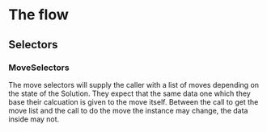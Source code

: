 # The flow

## Selectors
### MoveSelectors
The move selectors will supply the caller with a list of moves depending on the state of the Solution. They expect that the same data one which they base their calcuation is given to the move itself. Between the call to get the move list and the call to do the move the instance may change, the data inside may not.
